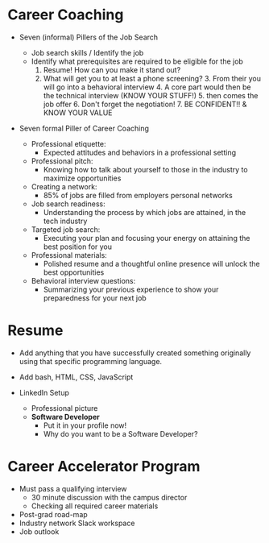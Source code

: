 # Career Coaching

- Seven (informal) Pillers of the Job Search
  - Job search skills / Identify the job
  - Identify what prerequisites are required to be eligible for the job 
    1. Resume! How can you make it stand out?
      2. What will get you to at least a phone screening?
        3. From their you will go into a behavioral interview
          4. A core part would then be the technical interview (KNOW YOUR STUFF!)
            5. then comes the job offer
              6. Don't forget the negotiation!
                7. BE CONFIDENT!! & KNOW YOUR VALUE
                
- Seven formal Piller of Career Coaching
  - Professional etiquette:
     - Expected attitudes and behaviors in a professional setting
  - Professional pitch:
     - Knowing how to talk about yourself to those in the industry to maximize opportunities
  - Creating a network:
    - 85% of jobs are filled from employers personal networks
  - Job search readiness:
    - Understanding the process by which jobs are attained, in the tech industry
  - Targeted job search:
    - Executing your plan and focusing your energy on attaining the best position for you
  - Professional materials:
    - Polished resume and a thoughtful online presence will unlock the best opportunities
  - Behavioral interview questions:
    - Summarizing your previous experience to show your preparedness for your next job

# Resume

- Add anything that you have successfully created something originally using that specific programming language. 
- Add bash, HTML, CSS, JavaScript

- LinkedIn Setup
    - Professional picture
    - **Software Developer**
        - Put it in your profile now!
        - Why do you want to be a Software Developer?


# Career Accelerator Program
- Must pass a qualifying interview
    - 30 minute discussion with the campus director
    - Checking all required career materials
- Post-grad road-map
- Industry network Slack workspace
- Job outlook
 
